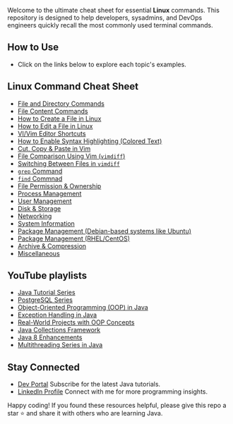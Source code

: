 Welcome to the ultimate cheat sheet for essential **Linux** commands.
This repository is designed to help developers, sysadmins, and DevOps engineers quickly recall the most commonly used terminal commands.

## How to Use
* Click on the links below to explore each topic's examples.

## Linux Command Cheat Sheet
- [File and Directory Commands](File&DirectoryCommands.md)
- [File Content Commands](FileContentCommands.md)
- [How to Create a File in Linux](CreateFile.md)
- [How to Edit a File in Linux](EditFile.md)
- [VI/Vim Editor Shortcuts](VI&VimEditorShortcuts.md)
- [How to Enable Syntax Highlighting (Colored Text)](HighlightingSytnax.md)
- [Cut, Copy & Paste in Vim](CutCopy&PasteVim.md)
- [File Comparison Using Vim (`vimdiff`)](FileComparison.md)
- [Switching Between Files in `vimdiff`](SwitchingBetweenFiles.md)
- [`grep` Command](grepCommands.md)
- [`find` Commnad](findCommand.md)
- [File Permission & Ownership](FilePermission&Ownership.md)
- [Process Management](ProcessManagement.md)
- [User Management](UserManagement.md)
- [Disk & Storage](Disk&Storage.md)
- [Networking](Networking.md)
- [System Information](SystemInformation.md)
- [Package Management (Debian-based systems like Ubuntu)](PackageManagementUbuntu.md)
- [Package Management (RHEL/CentOS)](PackageManagementRHEL&CentOS.md)
- [Archive & Compression](Archive&Compression.md)
- [Miscellaneous](Miscellaneous.md)

## YouTube playlists
* [Java Tutorial Series](https://www.youtube.com/playlist?list=PLKrxcqbQdCgZDkAiCs6uGFK7yzhFkjNJU)
* [PostgreSQL Series](https://www.youtube.com/playlist?list=PLKrxcqbQdCga1o3NbaommIaQmqDJ_Y3Vo)
* [Object-Oriented Programming (OOP) in Java](https://www.youtube.com/playlist?list=PLKrxcqbQdCgbF2t_O8w2Kjx0R7qYTA2XB)
* [Exception Handling in Java](https://www.youtube.com/playlist?list=PLKrxcqbQdCgYT9Eq36sZshd-GurkK2g1d)
* [Real-World Projects with OOP Concepts](https://www.youtube.com/playlist?list=PLKrxcqbQdCgaAtUObt11xA63eO7kx4Epj)
* [Java Collections Framework](https://www.youtube.com/playlist?list=PLKrxcqbQdCgbW61Q0L9gIPE-DdnklEBxy)
* [Java 8 Enhancements](https://www.youtube.com/playlist?list=PLKrxcqbQdCgbYmzd0OuxRVm5FZes2XySj)
* [Multithreading Series in Java](https://www.youtube.com/playlist?list=PLKrxcqbQdCgahnSGPIJehTKtUU_0kSevR)

## Stay Connected
* [Dev Portal](https://www.youtube.com/@DevPortal2114)
Subscribe for the latest Java tutorials.
* [LinkedIn Profile](https://www.linkedin.com/in/nakul-mitra-microservices-spring-boot-java-postgresql/)
Connect with me for more programming insights.

Happy coding! If you found these resources helpful, please give this repo a star ⭐ and share it with others who are learning Java.